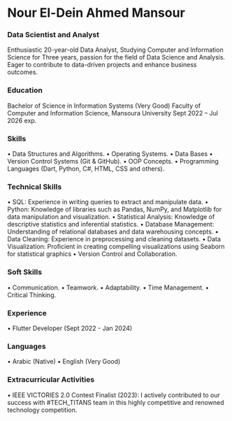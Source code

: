 # Nour El-Dein Ahmed Mansour

### Data Scientist and Analyst

 
Enthusiastic 20-year-old Data Analyst, Studying Computer and Information Science for Three years, passion for the field of Data Science and Analysis. Eager to contribute to data-driven projects and enhance business outcomes. 

### Education 

Bachelor of Science in Information Systems (Very Good)
Faculty of Computer and Information Science, Mansoura University
Sept 2022 – Jul 2026 exp.

### Skills 

•	Data Structures and Algorithms. 
•	Operating Systems. 
•	Data Bases 
•	Version Control Systems (Git & GitHub). 
•	OOP Concepts. 
•	Programming Languages (Dart, Python, C#, HTML, CSS and others). 

### Technical Skills 

•	SQL: Experience in writing queries to extract and manipulate data.
•	Python: Knowledge of libraries such as Pandas, NumPy, and Matplotlib for data manipulation and visualization.
•	Statistical Analysis: Knowledge of descriptive statistics and inferential statistics.
•	Database Management: Understanding of relational databases and data warehousing concepts.
•	Data Cleaning: Experience in preprocessing and cleaning datasets.
•	Data Visualization: Proficient in creating compelling visualizations using Seaborn for statistical graphics
•	Version Control and Collaboration. 

### Soft Skills 

•	Communication. 
•	Teamwork. 
•	Adaptability. 
•	Time Management. 
•	Critical Thinking. 

### Experience
•  Flutter Developer (Sept 2022 - Jan 2024)

### Languages 
•	Arabic (Native) 
•	English (Very Good) 

### Extracurricular Activities 
• IEEE VICTORIES 2.0 Contest Finalist (2023):  I actively contributed to our success with #TECH_TITANS team in this highly competitive and renowned technology competition.  
 
 
